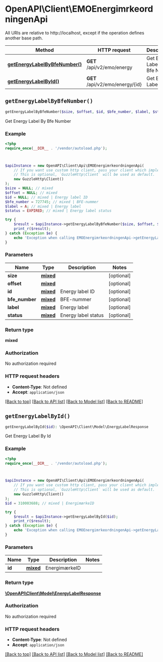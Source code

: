 # OpenAPI\Client\EMOEnergimrkeordningenApi

All URIs are relative to http://localhost, except if the operation defines another base path.

| Method | HTTP request | Description |
| ------------- | ------------- | ------------- |
| [**getEnergyLabelByBfeNumber()**](EMOEnergimrkeordningenApi.md#getEnergyLabelByBfeNumber) | **GET** /api/v2/emo/energy | Get Energy Label By Bfe Number |
| [**getEnergyLabelById()**](EMOEnergimrkeordningenApi.md#getEnergyLabelById) | **GET** /api/v2/emo/energy/{id} | Get Energy Label By Id |


## `getEnergyLabelByBfeNumber()`

```php
getEnergyLabelByBfeNumber($size, $offset, $id, $bfe_number, $label, $status): mixed
```

Get Energy Label By Bfe Number

### Example

```php
<?php
require_once(__DIR__ . '/vendor/autoload.php');



$apiInstance = new OpenAPI\Client\Api\EMOEnergimrkeordningenApi(
    // If you want use custom http client, pass your client which implements `GuzzleHttp\ClientInterface`.
    // This is optional, `GuzzleHttp\Client` will be used as default.
    new GuzzleHttp\Client()
);
$size = NULL; // mixed
$offset = NULL; // mixed
$id = NULL; // mixed | Energy label ID
$bfe_number = 727745; // mixed | BFE-nummer
$label = A; // mixed | Energy label
$status = EXPIRED; // mixed | Energy label status

try {
    $result = $apiInstance->getEnergyLabelByBfeNumber($size, $offset, $id, $bfe_number, $label, $status);
    print_r($result);
} catch (Exception $e) {
    echo 'Exception when calling EMOEnergimrkeordningenApi->getEnergyLabelByBfeNumber: ', $e->getMessage(), PHP_EOL;
}
```

### Parameters

| Name | Type | Description  | Notes |
| ------------- | ------------- | ------------- | ------------- |
| **size** | [**mixed**](../Model/.md)|  | [optional] |
| **offset** | [**mixed**](../Model/.md)|  | [optional] |
| **id** | [**mixed**](../Model/.md)| Energy label ID | [optional] |
| **bfe_number** | [**mixed**](../Model/.md)| BFE-nummer | [optional] |
| **label** | [**mixed**](../Model/.md)| Energy label | [optional] |
| **status** | [**mixed**](../Model/.md)| Energy label status | [optional] |

### Return type

**mixed**

### Authorization

No authorization required

### HTTP request headers

- **Content-Type**: Not defined
- **Accept**: `application/json`

[[Back to top]](#) [[Back to API list]](../../README.md#endpoints)
[[Back to Model list]](../../README.md#models)
[[Back to README]](../../README.md)

## `getEnergyLabelById()`

```php
getEnergyLabelById($id): \OpenAPI\Client\Model\EnergyLabelResponse
```

Get Energy Label By Id

### Example

```php
<?php
require_once(__DIR__ . '/vendor/autoload.php');



$apiInstance = new OpenAPI\Client\Api\EMOEnergimrkeordningenApi(
    // If you want use custom http client, pass your client which implements `GuzzleHttp\ClientInterface`.
    // This is optional, `GuzzleHttp\Client` will be used as default.
    new GuzzleHttp\Client()
);
$id = 310003688; // mixed | EnergimærkeID

try {
    $result = $apiInstance->getEnergyLabelById($id);
    print_r($result);
} catch (Exception $e) {
    echo 'Exception when calling EMOEnergimrkeordningenApi->getEnergyLabelById: ', $e->getMessage(), PHP_EOL;
}
```

### Parameters

| Name | Type | Description  | Notes |
| ------------- | ------------- | ------------- | ------------- |
| **id** | [**mixed**](../Model/.md)| EnergimærkeID | |

### Return type

[**\OpenAPI\Client\Model\EnergyLabelResponse**](../Model/EnergyLabelResponse.md)

### Authorization

No authorization required

### HTTP request headers

- **Content-Type**: Not defined
- **Accept**: `application/json`

[[Back to top]](#) [[Back to API list]](../../README.md#endpoints)
[[Back to Model list]](../../README.md#models)
[[Back to README]](../../README.md)
